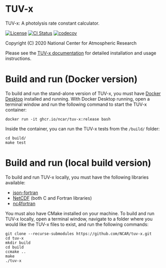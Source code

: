 TUV-x
===========

TUV-x: A photolysis rate constant calculator.

[![License](https://img.shields.io/github/license/NCAR/tuv-x.svg)](https://github.com/NCAR/tuv-x/blob/main/LICENSE)
[![CI Status](https://github.com/NCAR/tuv-x/actions/workflows/test.yml/badge.svg)](https://github.com/NCAR/tuv-x/actions/workflows/test.yml)
[![codecov](https://codecov.io/gh/NCAR/tuv-x/branch/main/graph/badge.svg?token=H46AAEAQF9)](https://codecov.io/gh/NCAR/tuv-x)

Copyright (C) 2020 National Center for Atmospheric Research

Please see the [TUV-x documentation](https://ncar.github.io/tuv-x/) for detailed
installation and usage instructions.

# Build and run (Docker version)

To build and run the stand-alone version of TUV-x, you must have [Docker Desktop](https://www.docker.com/get-started) installed and running. With Docker Desktop running, open a terminal window and run the following command to start the TUV-x container:

```
docker run -it ghcr.io/ncar/tuv-x:release bash
```

Inside the container, you can run the TUV-x tests from the `/build/` folder:

```
cd build/
make test
```

# Build and run (local build version)

To build and run TUV-x locally, you must have the following libraries available:

- [json-fortran](https://github.com/jacobwilliams/json-fortran)
- [NetCDF](https://www.unidata.ucar.edu/software/netcdf/) (both C and Fortran libraries)
- [nc4fortran](https://github.com/geospace-code/nc4fortran)

You must also have CMake installed on your machine. To build and run TUV-x locally,
open a terminal window, navigate to a folder where you would like the TUV-x files to exist,
and run the following commands:

```
git clone --recurse-submodules https://github.com/NCAR/tuv-x.git
cd tuv-x
mkdir build
cd build
ccmake ..
make
./tuv-x
```
